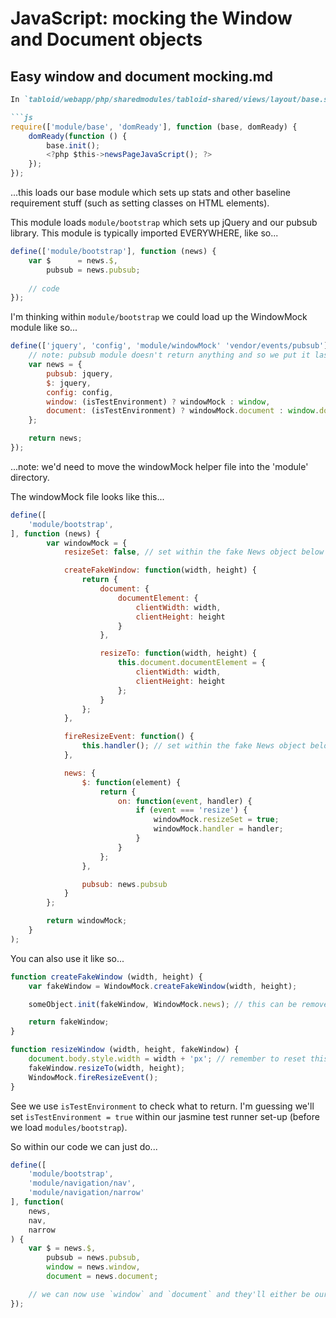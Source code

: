 # JavaScript: mocking the Window and Document objects

## Easy window and document mocking.md

```markdown
In `tabloid/webapp/php/sharedmodules/tabloid-shared/views/layout/base.spv` we run...

```js
require(['module/base', 'domReady'], function (base, domReady) {
    domReady(function () {
        base.init();
        <?php $this->newsPageJavaScript(); ?>
    });
});
```

...this loads our base module which sets up stats and other baseline requirement stuff (such as setting classes on HTML elements).

This module loads `module/bootstrap` which sets up jQuery and our pubsub library. This module is typically imported EVERYWHERE, like so...

```js
define(['module/bootstrap'], function (news) {
    var $      = news.$,
        pubsub = news.pubsub;
        
    // code
});
```

I'm thinking within `module/bootstrap` we could load up the WindowMock module like so...

```js
define(['jquery', 'config', 'module/windowMock' 'vendor/events/pubsub'], function(jquery, config, windowMock) {
    // note: pubsub module doesn't return anything and so we put it last in the dependency list
    var news = {
        pubsub: jquery,
        $: jquery,
        config: config,
        window: (isTestEnvironment) ? windowMock : window,
        document: (isTestEnvironment) ? windowMock.document : window.document
    };

    return news;
});
```

...note: we'd need to move the windowMock helper file into the 'module' directory.

The windowMock file looks like this...

```js
define([
    'module/bootstrap',
], function (news) {
        var windowMock = {
            resizeSet: false, // set within the fake News object below

            createFakeWindow: function(width, height) {
                return {
                    document: {
                        documentElement: {
                            clientWidth: width,
                            clientHeight: height
                        }
                    },

                    resizeTo: function(width, height) {
                        this.document.documentElement = {
                            clientWidth: width,
                            clientHeight: height
                        };
                    }
                };
            },

            fireResizeEvent: function() {
                this.handler(); // set within the fake News object below
            },

            news: {
                $: function(element) {
                    return {
                        on: function(event, handler) {
                            if (event === 'resize') {
                                windowMock.resizeSet = true;
                                windowMock.handler = handler;
                            }
                        }
                    };
                },

                pubsub: news.pubsub
            }
        };

        return windowMock;
    }
);
```

You can also use it like so...

```js
function createFakeWindow (width, height) {
    var fakeWindow = WindowMock.createFakeWindow(width, height);

    someObject.init(fakeWindow, WindowMock.news); // this can be removed or changed appropriately

    return fakeWindow;
}

function resizeWindow (width, height, fakeWindow) {
    document.body.style.width = width + 'px'; // remember to reset this in the test tear down
    fakeWindow.resizeTo(width, height);
    WindowMock.fireResizeEvent();
}
```

See we use `isTestEnvironment` to check what to return. I'm guessing we'll set `isTestEnvironment = true` within our jasmine test runner set-up (before we load `modules/bootstrap`).

So within our code we can just do...

```js
define([
    'module/bootstrap',
    'module/navigation/nav',
    'module/navigation/narrow'
], function(
    news,
    nav,
    narrow
) {
    var $ = news.$,
        pubsub = news.pubsub,
        window = news.window,
        document = news.document;

    // we can now use `window` and `document` and they'll either be our mock or the real thing
});
```
```

